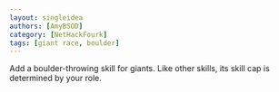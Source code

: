 ```yaml
---
layout: singleidea
authors: [AmyBSOD]
category: [NetHackFourk]
tags: [giant race, boulder]
---
```

Add a boulder-throwing skill for giants. Like other skills, its skill cap is determined by your role.
